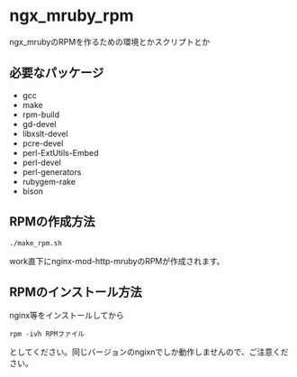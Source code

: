 # ngx_mruby_rpm
ngx_mrubyのRPMを作るための環境とかスクリプトとか

## 必要なパッケージ

- gcc
- make
- rpm-build
- gd-devel
- libxslt-devel
- pcre-devel
- perl-ExtUtils-Embed
- perl-devel
- perl-generators
- rubygem-rake
- bison

## RPMの作成方法

```
./make_rpm.sh
```

work直下にnginx-mod-http-mrubyのRPMが作成されます。

## RPMのインストール方法

nginx等をインストールしてから

```
rpm -ivh RPMファイル
```

としてください。同じバージョンのngixnでしか動作しませんので、ご注意ください。
